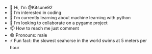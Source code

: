 - 👋 Hi, I’m @Kitsune92
- 👀 I’m interested in coding
- 🌱 I’m currently learning about machine learning with python
- 💞️ I’m looking to collaborate on a pygame project
- 📫 How to reach me just comment
- 😄 Pronouns: male
- ⚡ Fun fact: the slowest seahorse in the world swims at 5 meters per hour

<!---
Kitsune92/Kitsune92 is a ✨ special ✨ repository because its `README.md` (this file) appears on your GitHub profile.
You can click the Preview link to take a look at your changes.
--->
